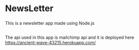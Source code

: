 # NewsLetter

###

This is a newsletter app made using Node.js

##

The api used in this app is mailchimp api and it is deployed here
https://ancient-wave-43215.herokuapp.com/
